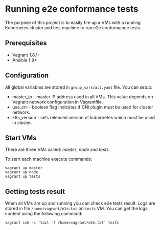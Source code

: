 # Running e2e conformance tests

The purpose of this project is to easily fire up a VMs with a running Kubernetes cluster
and test machine to run e2e conformance tests.

## Prerequisites

- Vagrant 1.8.1+
- Ansible 1.9+

## Configuration

All global variables are stored in `group_vars/all.yaml` file.
You can setup:
 - master_ip - master IP address used in all VMs. This value depends on Vagrant network configuration in Vagrantfile.
 - use_cni - boolean flag indicates if CNI plugin must be used for cluster network.
 - k8s_version - sets released version of kubernetes which must be used in cluster.

## Start VMs

There are three VMs called: *master*, *node* and *tests*

To start each machine execute commands:

```
vagrant up master
vagrant up node
vagrant up tests
```

## Getting tests result

When all VMs are up and running you can check e2e tests result. Logs are stored in file
`/home/vagrant/e2e.txt` on `tests` VM. You can get the logs content using the following command:

```
vagrant ssh -c 'tail -f /home/vagrant/e2e.txt' tests
```
